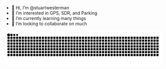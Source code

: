 
- 👋 Hi, I’m @stuartwesterman
- 👀 I’m interested in GPS, SDR, and Parking
- 🌱 I’m currently learning many things
- 💞️ I’m looking to collaborate on much

<div align="center">
  <img align="center" alt="GitHub Contribution Snake" src="https://raw.githubusercontent.com/stu-spp/stu-spp/snake/github-contribution-grid-snake-dark.svg">
</div>
